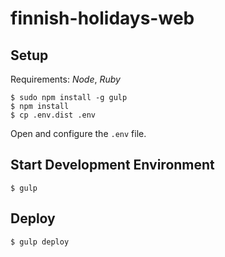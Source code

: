 finnish-holidays-web
====================

## Setup

Requirements: *Node*, *Ruby*

```
$ sudo npm install -g gulp
$ npm install
$ cp .env.dist .env
```

Open and configure the `.env` file.

## Start Development Environment

```
$ gulp
```

## Deploy

```
$ gulp deploy
```
